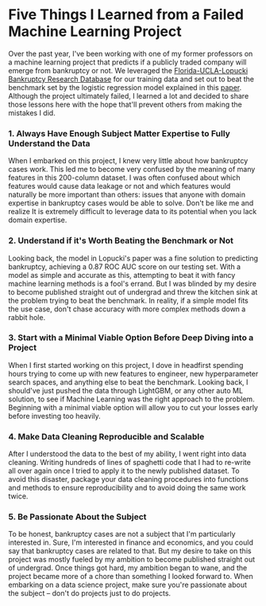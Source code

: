 # Five Things I Learned from a Failed Machine Learning Project

Over the past year, I've been working with one of my former professors on a machine learning project that predicts if a publicly traded company will emerge from bankruptcy or not. We leveraged the [Florida-UCLA-Lopucki Bankruptcy Research Database](https://lopucki.law.ufl.edu/index.php) for our training data and set out to beat the benchmark set by the logistic regression model explained in this [paper](https://papers.ssrn.com/sol3/papers.cfm?abstract_id=2492209). Although the project ultimately failed, I learned a lot and decided to share those lessons here with the hope that'll prevent others from making the mistakes I did.

### 1. Always Have Enough Subject Matter Expertise to Fully Understand the Data

When I embarked on this project, I knew very little about how bankruptcy cases work. This led me to become very confused by the meaning of many features in this 200-column dataset. I was often confused about which features would cause data leakage or not and which features would naturally be more important than others: issues that anyone with domain expertise in bankruptcy cases would be able to solve. Don't be like me and realize It is extremely difficult to leverage data to its potential when you lack domain expertise.

###  2. Understand if it's Worth Beating the Benchmark or Not

Looking back, the model in Lopucki's paper was a fine solution to predicting bankruptcy, achieving a 0.87 ROC AUC score on our testing set. With a model as simple and accurate as this, attempting to beat it with fancy machine learning methods is a fool's errand. But I was blinded by my desire to become published straight out of undergrad and threw the kitchen sink at the problem trying to beat the benchmark. In reality, if a simple model fits the use case, don't chase accuracy with more complex methods down a rabbit hole.

### 3. Start with a Minimal Viable Option Before Deep Diving into a Project

When I first started working on this project, I dove in headfirst spending hours trying to come up with new features to engineer, new hyperparameter search spaces, and anything else to beat the benchmark. Looking back, I should've just pushed the data through LightGBM, or any other auto ML solution, to see if Machine Learning was the right approach to the problem. Beginning with a minimal viable option will allow you to cut your losses early before investing too heavily.

### 4. Make Data Cleaning Reproducible and Scalable 

After I understood the data to the best of my ability, I went right into data cleaning. Writing hundreds of lines of spaghetti code that I had to re-write all over again once I tried to apply it to the newly published dataset. To avoid this disaster, package your data cleaning procedures into functions and methods to ensure reproducibility and to avoid doing the same work twice.

### 5. Be Passionate About the Subject

To be honest, bankruptcy cases are not a subject that I'm particularly interested in. Sure, I'm interested in finance and economics, and you could say that bankruptcy cases are related to that. But my desire to take on this project was mostly fueled by my ambition to become published straight out of undergrad. Once things got hard, my ambition began to wane, and the project became more of a chore than something I looked forward to. When embarking on a data science project, make sure you're passionate about the subject – don't do projects just to do projects.
